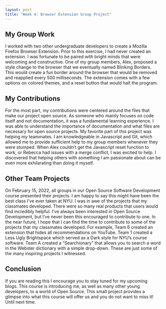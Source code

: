 ```yaml
---
layout: post
title: "Week 4: Browser Extension Group Project"
---
```


## My Group Work

I worked with two other undergraduate developers to create a Mozilla Firefox Browser Extension. Prior to this exercise, I had never created an extension. I was fortunate to be paired with bright minds that were welcoming and constructive. One of my group members, Alex, proposed a style change to the browser that we eventually named Blinking Borders. This would create a fun border around the browser that would be removed and reapplied every 500 milliseconds. The extension comes with a few options on colored themes, and a reset button that would halt the program. 

## My Contributions

For the most part, my contributions were centered around the files that make our project open source. As someone who mainly focuses on code itself and not documentation, it was a fundamental learning experience. I was able to understand the importance of documentation and what files are necessary for open source projects. 
My favorite part of this project was helping my teammates. I am knowledgeable in Javascript and Git, which allowed me to provide sufficient help to my group members whenever they were stumped. When Alex couldn’t get the Javascript reset function to work, or Rebecca had issues with a merge conflict, I was excited to help. I discovered that helping others with something I am passionate about can be even more exhilarating than doing it myself. 

## Other Team Projects

On February 15, 2022, all groups in our Open Source Software Development course presented their projects. I am happy to say this might have been the best class I’ve ever taken at NYU. I was in awe of the projects that my classmates developed. There were so many real products that users would find incredibly helpful. I’ve always been interested in Open Source Development, but I’ve never been this encouraged to contribute to one. In the near future, I hope that I can find the time to contribute to some of the projects that my classmates developed. For example, Team 6 created an extension that hides all recommendations on YouTube. Team 1 created a Less Ugly Brightspace which served as a Dark style for NYU’s course software. Team A created a “Searchionary” that allows you to search a word in the Webster dictionary with a simple drop-down. These are just some of the many inspiring projects I witnessed. 

## Conclusion

If you are reading this I encourage you to stay tuned for my upcoming blogs. This course is introducing me, as well as many other young developers, to a world of Open Source. This small project provides a glimpse into what this course will offer us and you do not want to miss it! Until next time.

